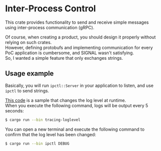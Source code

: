 # Inter-Process Control
This crate provides functionality to send and receive simple messages using inter-process communication (gRPC).

Of course, when creating a product, you should design it properly without relying on such crates.  
However, defining protobufs and implementing communication for every PoC application is cumbersome, and SIGNAL wasn't satisfying.  
So, I wanted a simple feature that only exchanges strings.

## Usage example
Basically, you will run `ipctl::Server` in your application to listen, and use `ipctl` to send strings.

[This code](/examples/tracing-loglevel/src/main.rs) is a sample that changes the log level at runtime.  
When you execute the following command, logs will be output every 5 seconds:
```sh
$ cargo run --bin tracing-loglevel
```
You can open a new terminal and execute the following command to confirm that the log level has been changed:
```sh
$ cargo run --bin ipctl DEBUG
```
